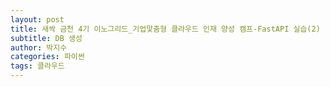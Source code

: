 ```yaml
---
layout: post
title: 새싹 금천 4기 이노그리드_기업맟춤형 클라우드 인재 양성 캠프-FastAPI 실습(2)
subtitle: DB 생성
author: 박지수
categories: 파이썬
tags: 클라우드
---
```

